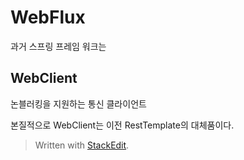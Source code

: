 # WebFlux

과거 스프링 프레임 워크는

## WebClient 

논블러킹을 지원하는 통신 클라이언트

본질적으로 WebClient는 이전 RestTemplate의 대체품이다. 


> Written with [StackEdit](https://stackedit.io/).
<!--stackedit_data:
eyJoaXN0b3J5IjpbMTYzNDAxNzc4LDExMzYyMzYxODYsODUyMT
AzMzcsMTg2MzEwODc5Nl19
-->